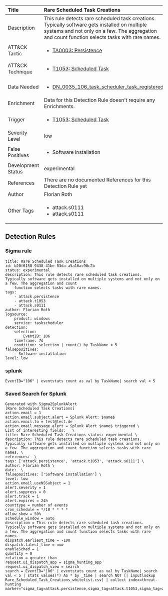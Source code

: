 | Title                | Rare Scheduled Task Creations                                                                                                                                                 |
|:---------------------|:------------------------------------------------------------------------------------------------------------------------------------------------------------|
| Description          | This rule detects rare scheduled task creations. Typically software gets installed on multiple systems and not only on a few. The aggregation and count function selects tasks with rare names.                                                                                                                                           |
| ATT&amp;CK Tactic    |  <ul><li>[TA0003: Persistence](https://attack.mitre.org/tactics/TA0003)</li></ul>  |
| ATT&amp;CK Technique | <ul><li>[T1053: Scheduled Task](https://attack.mitre.org/techniques/T1053)</li></ul>  |
| Data Needed          | <ul><li>[DN_0035_106_task_scheduler_task_registered](../Data_Needed/DN_0035_106_task_scheduler_task_registered.md)</li></ul>  |
| Enrichment           |  Data for this Detection Rule doesn't require any Enrichments.  |
| Trigger              | <ul><li>[T1053: Scheduled Task](../Triggers/T1053.md)</li></ul>  |
| Severity Level       | low |
| False Positives      | <ul><li>Software installation</li></ul>  |
| Development Status   | experimental |
| References           |  There are no documented References for this Detection Rule yet  |
| Author               | Florian Roth |
| Other Tags           | <ul><li>attack.s0111</li><li>attack.s0111</li></ul> | 

## Detection Rules

### Sigma rule

```
title: Rare Scheduled Task Creations
id: b20f6158-9438-41be-83da-a5a16ac90c2b
status: experimental
description: This rule detects rare scheduled task creations. Typically software gets installed on multiple systems and not only on a few. The aggregation and count
    function selects tasks with rare names.
tags:
    - attack.persistence
    - attack.t1053
    - attack.s0111
author: Florian Roth
logsource:
    product: windows
    service: taskscheduler
detection:
    selection:
        EventID: 106
    timeframe: 7d
    condition: selection | count() by TaskName < 5 
falsepositives:
    - Software installation
level: low

```





### splunk
    
```
EventID="106" | eventstats count as val by TaskName| search val < 5
```






### Saved Search for Splunk

```
Generated with Sigma2SplunkAlert
[Rare Scheduled Task Creations]
action.email = 1
action.email.subject.alert = Splunk Alert: $name$
action.email.to = test@test.de
action.email.message.alert = Splunk Alert $name$ triggered \
List of interesting fields:   \
title: Rare Scheduled Task Creations status: experimental \
description: This rule detects rare scheduled task creations. Typically software gets installed on multiple systems and not only on a few. The aggregation and count function selects tasks with rare names. \
references:  \
tags: ['attack.persistence', 'attack.t1053', 'attack.s0111'] \
author: Florian Roth \
date:  \
falsepositives: ['Software installation'] \
level: low
action.email.useNSSubject = 1
alert.severity = 1
alert.suppress = 0
alert.track = 1
alert.expires = 24h
counttype = number of events
cron_schedule = */10 * * * *
allow_skew = 50%
schedule_window = auto
description = This rule detects rare scheduled task creations. Typically software gets installed on multiple systems and not only on a few. The aggregation and count function selects tasks with rare names.
dispatch.earliest_time = -10m
dispatch.latest_time = now
enableSched = 1
quantity = 0
relation = greater than
request.ui_dispatch_app = sigma_hunting_app
request.ui_dispatch_view = search
search = EventID="106" | eventstats count as val by TaskName| search val < 5 | stats values(*) AS * by _time | search NOT [| inputlookup Rare_Scheduled_Task_Creations_whitelist.csv] | collect index=threat-hunting marker="sigma_tag=attack.persistence,sigma_tag=attack.t1053,sigma_tag=attack.s0111,level=low"
```

